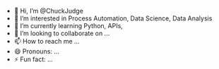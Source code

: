 - 👋 Hi, I’m @ChuckJudge
- 👀 I’m interested in Process Automation, Data Science, Data Analysis
- 🌱 I’m currently learning Python, APIs, 
- 💞️ I’m looking to collaborate on ...
- 📫 How to reach me ...
- 😄 Pronouns: ...
- ⚡ Fun fact: ...

<!---
ChuckJudge/ChuckJudge is a ✨ special ✨ repository because its `README.md` (this file) appears on your GitHub profile.
You can click the Preview link to take a look at your changes.
--->
